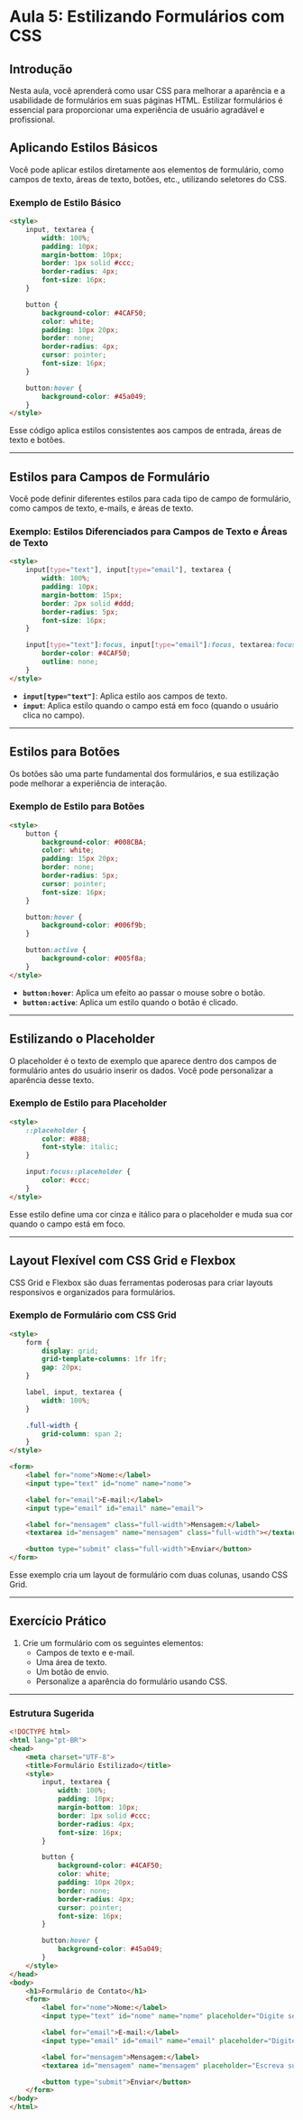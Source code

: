 # Aula 5: Estilizando Formulários com CSS

## Introdução

Nesta aula, você aprenderá como usar CSS para melhorar a aparência e a usabilidade de formulários em suas páginas HTML. Estilizar formulários é essencial para proporcionar uma experiência de usuário agradável e profissional.

## Aplicando Estilos Básicos

Você pode aplicar estilos diretamente aos elementos de formulário, como campos de texto, áreas de texto, botões, etc., utilizando seletores do CSS.

### Exemplo de Estilo Básico

```html
<style>
    input, textarea {
        width: 100%;
        padding: 10px;
        margin-bottom: 10px;
        border: 1px solid #ccc;
        border-radius: 4px;
        font-size: 16px;
    }

    button {
        background-color: #4CAF50;
        color: white;
        padding: 10px 20px;
        border: none;
        border-radius: 4px;
        cursor: pointer;
        font-size: 16px;
    }

    button:hover {
        background-color: #45a049;
    }
</style>
```
Esse código aplica estilos consistentes aos campos de entrada, áreas de texto e botões.

---

## Estilos para Campos de Formulário

Você pode definir diferentes estilos para cada tipo de campo de formulário, como campos de texto, e-mails, e áreas de texto.

### Exemplo: Estilos Diferenciados para Campos de Texto e Áreas de Texto

```html
<style>
    input[type="text"], input[type="email"], textarea {
        width: 100%;
        padding: 10px;
        margin-bottom: 15px;
        border: 2px solid #ddd;
        border-radius: 5px;
        font-size: 16px;
    }

    input[type="text"]:focus, input[type="email"]:focus, textarea:focus {
        border-color: #4CAF50;
        outline: none;
    }
</style>
```

- **`input[type="text"]`**: Aplica estilo aos campos de texto.
- **`input`**: Aplica estilo quando o campo está em foco (quando o usuário clica no campo).


---

## Estilos para Botões

Os botões são uma parte fundamental dos formulários, e sua estilização pode melhorar a experiência de interação.

### Exemplo de Estilo para Botões

```html
<style>
    button {
        background-color: #008CBA;
        color: white;
        padding: 15px 20px;
        border: none;
        border-radius: 5px;
        cursor: pointer;
        font-size: 16px;
    }

    button:hover {
        background-color: #006f9b;
    }

    button:active {
        background-color: #005f8a;
    }
</style>
```

- **`button:hover`**: Aplica um efeito ao passar o mouse sobre o botão.
- **`button:active`**: Aplica um estilo quando o botão é clicado.


---

## Estilizando o Placeholder

O placeholder é o texto de exemplo que aparece dentro dos campos de formulário antes do usuário inserir os dados. Você pode personalizar a aparência desse texto.

### Exemplo de Estilo para Placeholder

```html
<style>
    ::placeholder {
        color: #888;
        font-style: italic;
    }

    input:focus::placeholder {
        color: #ccc;
    }
</style>
```

Esse estilo define uma cor cinza e itálico para o placeholder e muda sua cor quando o campo está em foco.

---

## Layout Flexível com CSS Grid e Flexbox

CSS Grid e Flexbox são duas ferramentas poderosas para criar layouts responsivos e organizados para formulários.

### Exemplo de Formulário com CSS Grid

```html
<style>
    form {
        display: grid;
        grid-template-columns: 1fr 1fr;
        gap: 20px;
    }

    label, input, textarea {
        width: 100%;
    }

    .full-width {
        grid-column: span 2;
    }
</style>

<form>
    <label for="nome">Nome:</label>
    <input type="text" id="nome" name="nome">

    <label for="email">E-mail:</label>
    <input type="email" id="email" name="email">

    <label for="mensagem" class="full-width">Mensagem:</label>
    <textarea id="mensagem" name="mensagem" class="full-width"></textarea>

    <button type="submit" class="full-width">Enviar</button>
</form>
```
Esse exemplo cria um layout de formulário com duas colunas, usando CSS Grid.


---

## Exercício Prático

1. Crie um formulário com os seguintes elementos:
   - Campos de texto e e-mail.
   - Uma área de texto.
   - Um botão de envio.
   - Personalize a aparência do formulário usando CSS.

---

### Estrutura Sugerida

```html
<!DOCTYPE html>
<html lang="pt-BR">
<head>
    <meta charset="UTF-8">
    <title>Formulário Estilizado</title>
    <style>
        input, textarea {
            width: 100%;
            padding: 10px;
            margin-bottom: 10px;
            border: 1px solid #ccc;
            border-radius: 4px;
            font-size: 16px;
        }

        button {
            background-color: #4CAF50;
            color: white;
            padding: 10px 20px;
            border: none;
            border-radius: 4px;
            cursor: pointer;
            font-size: 16px;
        }

        button:hover {
            background-color: #45a049;
        }
    </style>
</head>
<body>
    <h1>Formulário de Contato</h1>
    <form>
        <label for="nome">Nome:</label>
        <input type="text" id="nome" name="nome" placeholder="Digite seu nome" required>

        <label for="email">E-mail:</label>
        <input type="email" id="email" name="email" placeholder="Digite seu e-mail" required>

        <label for="mensagem">Mensagem:</label>
        <textarea id="mensagem" name="mensagem" placeholder="Escreva sua mensagem" required></textarea>

        <button type="submit">Enviar</button>
    </form>
</body>
</html>
```